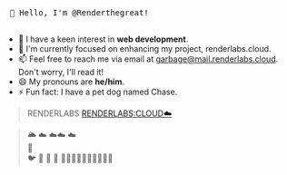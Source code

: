  <kbd> <br> 👋 Hello, I'm @Renderthegreat! <br> </kbd>

- 👀 I have a keen interest in **web development**.
- 🌱 I'm currently focused on enhancing my project, renderlabs.cloud.
- 📫 Feel free to reach me via email at garbage@mail.renderlabs.cloud. Don't worry, I'll read it!
- 😄 My pronouns are **he/him**.
- ⚡ Fun fact: I have a pet dog named Chase.


> RENDERLABS
> [RENDERLABS:CLOUD☁️](https://renderlabs.cloud)
>

> 🌥️  ☁️ ☁️☁️      ☁️  <br>
>                  🎈  <br>
>   🐦          🦜
>       🎈
>              🎈
> 🌳🌲🌳🌲🌳🌲🌳🌲🌳🌲

